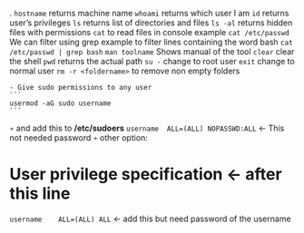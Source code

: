 .
    ```
    hostname
    ``` 
    returns machine name
    ```
    whoami
    ``` returns which user I am
    ```
    id
    ``` returns user’s privileges
    ```
    ls
    ``` returns list of directories and files
    ```
    ls -al
    ``` returns hidden files with permissions
    ```
    cat
    ``` to read files in console
          example ```cat /etc/passwd``` 
    We can filter using grep
          example to filter lines containing the word bash 
    ```
    cat /etc/passwd | grep bash
    ```
    ```
    man toolname
    ``` Shows manual of the tool
    ```
    clear
    ``` clear the shell
    ```
    pwd
    ``` returns the actual path
    ```
    su -
    ``` change to root user
    ```
    exit
    ``` change to normal user
    ```
    rm -r <foldername>
    ``` to remove non empty folders
    
    - Give sudo permissions to any user
    ```
    usermod -aG sudo username
    ```
◦ and add this to <strong>/etc/sudoers</strong>
``` username  ALL=(ALL) NOPASSWD:ALL ``` ← This not needed password
◦ other option:
# User privilege specification ← after this line
``` username    ALL=(ALL) ALL ``` ← add this but need password of the username


